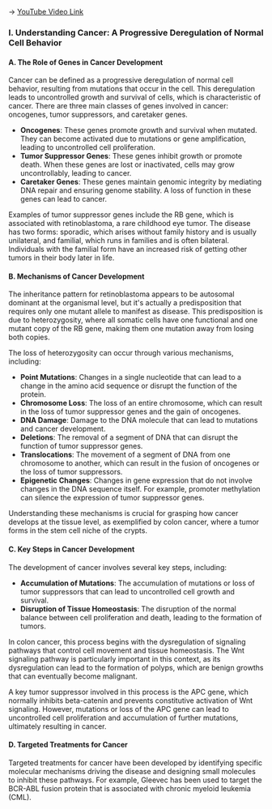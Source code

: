 -> [YouTube Video Link](https://www.youtube.com/watch?v=L4tEwAsVW0I&list=PLUl4u3cNGP63LmSVIVzy584-ZbjbJ-Y63&index=25&pp=iAQB)

### I. Understanding Cancer: A Progressive Deregulation of Normal Cell Behavior
#### A. The Role of Genes in Cancer Development

Cancer can be defined as a progressive deregulation of normal cell behavior, resulting from mutations that occur in the cell. This deregulation leads to uncontrolled growth and survival of cells, which is characteristic of cancer. There are three main classes of genes involved in cancer: oncogenes, tumor suppressors, and caretaker genes.

*   **Oncogenes**: These genes promote growth and survival when mutated. They can become activated due to mutations or gene amplification, leading to uncontrolled cell proliferation.
*   **Tumor Suppressor Genes**: These genes inhibit growth or promote death. When these genes are lost or inactivated, cells may grow uncontrollably, leading to cancer.
*   **Caretaker Genes**: These genes maintain genomic integrity by mediating DNA repair and ensuring genome stability. A loss of function in these genes can lead to cancer.

Examples of tumor suppressor genes include the RB gene, which is associated with retinoblastoma, a rare childhood eye tumor. The disease has two forms: sporadic, which arises without family history and is usually unilateral, and familial, which runs in families and is often bilateral. Individuals with the familial form have an increased risk of getting other tumors in their body later in life.

#### B. Mechanisms of Cancer Development

The inheritance pattern for retinoblastoma appears to be autosomal dominant at the organismal level, but it's actually a predisposition that requires only one mutant allele to manifest as disease. This predisposition is due to heterozygosity, where all somatic cells have one functional and one mutant copy of the RB gene, making them one mutation away from losing both copies.

The loss of heterozygosity can occur through various mechanisms, including:

*   **Point Mutations**: Changes in a single nucleotide that can lead to a change in the amino acid sequence or disrupt the function of the protein.
*   **Chromosome Loss**: The loss of an entire chromosome, which can result in the loss of tumor suppressor genes and the gain of oncogenes.
*   **DNA Damage**: Damage to the DNA molecule that can lead to mutations and cancer development.
*   **Deletions**: The removal of a segment of DNA that can disrupt the function of tumor suppressor genes.
*   **Translocations**: The movement of a segment of DNA from one chromosome to another, which can result in the fusion of oncogenes or the loss of tumor suppressors.
*   **Epigenetic Changes**: Changes in gene expression that do not involve changes in the DNA sequence itself. For example, promoter methylation can silence the expression of tumor suppressor genes.

Understanding these mechanisms is crucial for grasping how cancer develops at the tissue level, as exemplified by colon cancer, where a tumor forms in the stem cell niche of the crypts.

#### C. Key Steps in Cancer Development

The development of cancer involves several key steps, including:

*   **Accumulation of Mutations**: The accumulation of mutations or loss of tumor suppressors that can lead to uncontrolled cell growth and survival.
*   **Disruption of Tissue Homeostasis**: The disruption of the normal balance between cell proliferation and death, leading to the formation of tumors.

In colon cancer, this process begins with the dysregulation of signaling pathways that control cell movement and tissue homeostasis. The Wnt signaling pathway is particularly important in this context, as its dysregulation can lead to the formation of polyps, which are benign growths that can eventually become malignant.

A key tumor suppressor involved in this process is the APC gene, which normally inhibits beta-catenin and prevents constitutive activation of Wnt signaling. However, mutations or loss of the APC gene can lead to uncontrolled cell proliferation and accumulation of further mutations, ultimately resulting in cancer.

#### D. Targeted Treatments for Cancer

Targeted treatments for cancer have been developed by identifying specific molecular mechanisms driving the disease and designing small molecules to inhibit these pathways. For example, Gleevec has been used to target the BCR-ABL fusion protein that is associated with chronic myeloid leukemia (CML).